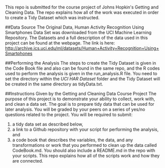 This repo is submitted for the course project of Johns Hopkin's Getting and Cleaning Data. The repo explains how all of the work was executed in order to create a Tidy Dataset which was instructed.

##Data Source
The Original Data, Human Activity Recognition Using Smartphones Data Set was downloaded from the UCI Machine Learning Repository. The Datasets and a full description of the data used in this project can be found at the webpage.
The link is here: http://archive.ics.uci.edu/ml/datasets/Human+Activity+Recognition+Using+Smartphones

##Performing the Analysis
The steps to create the Tidy Dataset is given in the Code Book file and also can be found in the same repo, and the R codes used to perform the analysis is given in the run_analysis.R file.
You need to set the directory within the *UCI HAR Dataset* folder and the Tidy Dataset will be created in the same directory as tidyData.txt.

##Instructions Given by the Getting and Cleaning Data Course Project 
The purpose of this project is to demonstrate your ability to collect, work with, and clean a data set. The goal is to prepare tidy data that can be used for later analysis. You will be graded by your peers on a series of yes/no questions related to the project. You will be required to submit:
1. a tidy data set as described below,
2. a link to a Github repository with your script for performing the analysis, and
3. a code book that describes the variables, the data, and any transformations or work that you performed to clean up the data called CodeBook.md.
You should also include a README.md in the repo with your scripts. This repo explains how all of the scripts work and how they are connected.

